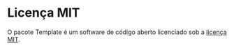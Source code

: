 # Licença MIT

O pacote Template é um software de código aberto licenciado sob a [licença MIT](https://opensource.org/licenses/MIT).
